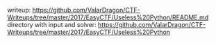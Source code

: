 writeup: https://github.com/ValarDragon/CTF-Writeups/tree/master/2017/EasyCTF/Useless%20Python/README.md
directory with input and solver: https://github.com/ValarDragon/CTF-Writeups/tree/master/2017/EasyCTF/Useless%20Python
